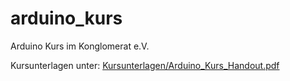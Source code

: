 # arduino_kurs
Arduino Kurs im Konglomerat e.V.

Kursunterlagen unter: [Kursunterlagen/Arduino_Kurs_Handout.pdf](Kursunterlagen/Arduino_Kurs_Handout.pdf)
